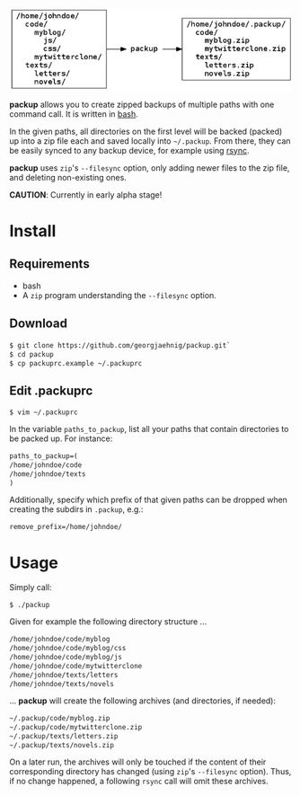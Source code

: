 ![Image](/img/scheme.png?raw=true)

**packup** allows you to create zipped backups of multiple paths with one command call. It is written in [bash](http://en.wikipedia.org/wiki/Bash_%28Unix_shell%29).

In the given paths, all directories on the first level will be backed (packed) up into a zip file each and saved locally into `~/.packup`. From there, they can be easily synced to any backup device, for example using [rsync](http://en.wikipedia.org/wiki/Rsync).

**packup** uses `zip`'s `--filesync` option, only adding newer files to the zip file, and deleting non-existing ones.

**CAUTION**: Currently in early alpha stage!

# Install

## Requirements

- bash
- A `zip` program understanding the `--filesync` option. 

## Download
```
$ git clone https://github.com/georgjaehnig/packup.git`
$ cd packup
$ cp packuprc.example ~/.packuprc
```

## Edit .packuprc

```
$ vim ~/.packuprc
```

In the variable `paths_to_packup`, list all your paths that contain directories to be packed up. For instance:

```
paths_to_packup=(
/home/johndoe/code
/home/johndoe/texts
)
```

Additionally, specify which prefix of that given paths can be dropped when creating the subdirs in `.packup`, e.g.:
```
remove_prefix=/home/johndoe/
```

# Usage

Simply call:
```
$ ./packup
```

Given for example the following directory structure ...
```
/home/johndoe/code/myblog
/home/johndoe/code/myblog/css
/home/johndoe/code/myblog/js
/home/johndoe/code/mytwitterclone
/home/johndoe/texts/letters
/home/johndoe/texts/novels
```

... **packup** will create the following archives (and directories, if needed):
```
~/.packup/code/myblog.zip
~/.packup/code/mytwitterclone.zip
~/.packup/texts/letters.zip
~/.packup/texts/novels.zip
```

On a later run, the archives will only be touched if the content of their corresponding directory has changed (using `zip`'s `--filesync` option). Thus, if no change happened, a following `rsync` call will omit these archives.
    
